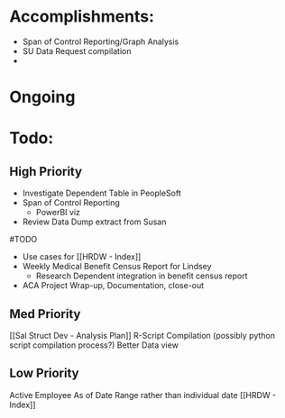 # Accomplishments:

- Span of Control Reporting/Graph Analysis
- SU Data Request compilation
- 
# Ongoing

# Todo:
## High Priority
- Investigate Dependent Table in PeopleSoft
- Span of Control Reporting
	- PowerBI viz
- Review Data Dump extract from Susan

#TODO 
- Use cases for [[HRDW - Index]]
- Weekly Medical Benefit Census Report for Lindsey
	- Research Dependent integration in benefit census report
- ACA Project Wrap-up, Documentation, close-out
## Med Priority
[[Sal Struct Dev - Analysis Plan]]
R-Script Compilation (possibly python script compilation process?)
Better Data view

## Low Priority
Active Employee As of Date Range rather than individual date
[[HRDW - Index]]


